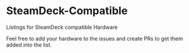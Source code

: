 # SteamDeck-Compatible

Listings for SteamDeck compatible Hardware

Feel free to add your hardware to the issues and create PRs to get them added into the list.
